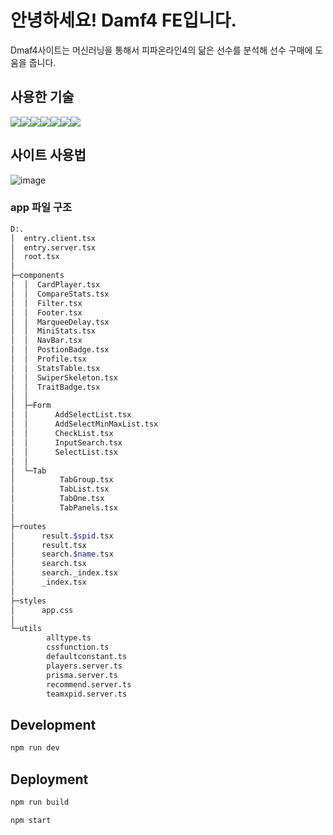 # 안녕하세요! Damf4 FE입니다.

Dmaf4사이트는 머신러닝을 통해서 피파온라인4의 닮은 선수를 분석해 선수 구매에 도움을 줍니다. 

## 사용한 기술
<img src="https://img.shields.io/badge/googlecloud-4285F4?style=for-the-badge&logo=googlecloud&logoColor=white"><img src="https://img.shields.io/badge/Remix-000000?style=for-the-badge&logo=remix&logoColor=white"><img src="https://img.shields.io/badge/TypeScript-3178C6?style=for-the-badge&logo=TypeScript&logoColor=white"><img src="https://img.shields.io/badge/tailwindcss-06B6D4?style=for-the-badge&logo=tailwindcss&logoColor=white"><img src="https://img.shields.io/badge/prisma-2D3748?style=for-the-badge&logo=prisma&logoColor=white"><img src="https://img.shields.io/badge/mongodb-47A248?style=for-the-badge&logo=mongodb&logoColor=white"><img src="https://img.shields.io/badge/python-3776AB?style=for-the-badge&logo=python&logoColor=white">

## 사이트 사용법
![image](https://github.com/OhGyoungHwan/Damf4/assets/71165066/4eea7efc-2754-41d8-bcd8-b65eff76c1bd)


### app 파일 구조

```bash
D:.
│  entry.client.tsx
│  entry.server.tsx
│  root.tsx
│
├─components
│  │  CardPlayer.tsx
│  │  CompareStats.tsx
│  │  Filter.tsx
│  │  Footer.tsx
│  │  MarqueeDelay.tsx
│  │  MiniStats.tsx
│  │  NavBar.tsx
│  │  PostionBadge.tsx
│  │  Profile.tsx
│  │  StatsTable.tsx
│  │  SwiperSkeleton.tsx
│  │  TraitBadge.tsx
│  │
│  ├─Form
│  │      AddSelectList.tsx
│  │      AddSelectMinMaxList.tsx
│  │      CheckList.tsx
│  │      InputSearch.tsx
│  │      SelectList.tsx
│  │
│  └─Tab
│          TabGroup.tsx
│          TabList.tsx
│          TabOne.tsx
│          TabPanels.tsx
│
├─routes
│      result.$spid.tsx
│      result.tsx
│      search.$name.tsx
│      search.tsx
│      search._index.tsx
│      _index.tsx
│
├─styles
│      app.css
│
└─utils
        alltype.ts
        cssfunction.ts
        defaultconstant.ts
        players.server.ts
        prisma.server.ts
        recommend.server.ts
        teamxpid.server.ts
```

## Development

```sh
npm run dev
```

## Deployment

```sh
npm run build
```

```sh
npm start
```
